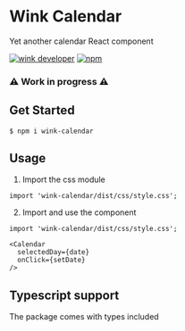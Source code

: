 # Wink Calendar

Yet another calendar React component

[![wink developer](https://badgen.net/badge/WiNK/Developer/ff5a3a)](https://wink.by)
[![npm](https://img.shields.io/npm/v/wink-calendar)](https://www.npmjs.com/package/wink-calendar)

### ⚠️ Work in progress ⚠️

## Get Started

```
$ npm i wink-calendar
```

## Usage

1. Import the css module
```
import 'wink-calendar/dist/css/style.css';
```

2. Import and use the component
```
import 'wink-calendar/dist/css/style.css';

<Calendar
  selectedDay={date}
  onClick={setDate}
/>
```

## Typescript support

The package comes with types included

